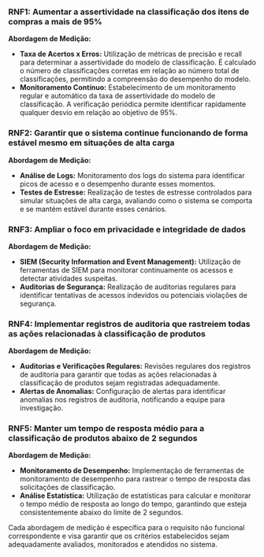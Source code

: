 
### RNF1: Aumentar a assertividade na classificação dos itens de compras a mais de 95%

**Abordagem de Medição:**
- **Taxa de Acertos x Erros:** Utilização de métricas de precisão e recall para determinar a assertividade do modelo de classificação. É calculado o número de classificações corretas em relação ao número total de classificações, permitindo a compreensão do desempenho do modelo.
- **Monitoramento Contínuo:** Estabelecimento de um monitoramento regular e automático da taxa de assertividade do modelo de classificação. A verificação periódica permite identificar rapidamente qualquer desvio em relação ao objetivo de 95%.

### RNF2: Garantir que o sistema continue funcionando de forma estável mesmo em situações de alta carga

**Abordagem de Medição:**
- **Análise de Logs:** Monitoramento dos logs do sistema para identificar picos de acesso e o desempenho durante esses momentos.
- **Testes de Estresse:** Realização de testes de estresse controlados para simular situações de alta carga, avaliando como o sistema se comporta e se mantém estável durante esses cenários.

### RNF3: Ampliar o foco em privacidade e integridade de dados

**Abordagem de Medição:**
- **SIEM (Security Information and Event Management):** Utilização de ferramentas de SIEM para monitorar continuamente os acessos e detectar atividades suspeitas.
- **Auditorias de Segurança:** Realização de auditorias regulares para identificar tentativas de acessos indevidos ou potenciais violações de segurança.

### RNF4: Implementar registros de auditoria que rastreiem todas as ações relacionadas à classificação de produtos

**Abordagem de Medição:**
- **Auditorias e Verificações Regulares:** Revisões regulares dos registros de auditoria para garantir que todas as ações relacionadas à classificação de produtos sejam registradas adequadamente.
- **Alertas de Anomalias:** Configuração de alertas para identificar anomalias nos registros de auditoria, notificando a equipe para investigação.

### RNF5: Manter um tempo de resposta médio para a classificação de produtos abaixo de 2 segundos

**Abordagem de Medição:**
- **Monitoramento de Desempenho:** Implementação de ferramentas de monitoramento de desempenho para rastrear o tempo de resposta das solicitações de classificação.
- **Análise Estatística:** Utilização de estatísticas para calcular e monitorar o tempo médio de resposta ao longo do tempo, garantindo que esteja consistentemente abaixo do limite de 2 segundos.

Cada abordagem de medição é específica para o requisito não funcional correspondente e visa garantir que os critérios estabelecidos sejam adequadamente avaliados, monitorados e atendidos no sistema.